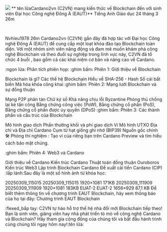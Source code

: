 ![](https://us1.discourse-cdn.com/flex023/uploads/cardano/original/3X/9/c/9c9d832c51b33b737f6d7d28ed972e598527e852.png)
** tên lửaCardano2vn (C2VN) mang kiến ​​thức về Blockchain đến với sinh viên Đại học Công nghệ Đông Á (EAUT)** 
Tiếng Anh
Giáo dục
24 tháng 3
26m

​


Nvhieu1978
26m
Cardano2vn (C2VN) gần đây đã hợp tác với Đại học Công nghệ Đông Á (EAUT) để cung cấp một loạt khóa đào tạo Blockchain toàn diện. Với một nhóm sinh viên năng động và đam mê muốn khám phá công nghệ Blockchain và theo đuổi sự nghiệp trong lĩnh vực này, C2VN đã tổ chức 4 buổi , bao gồm cả các khái niệm cơ bản và nâng cao về Cardano.

:ngọn lửa: Phân tích phiên họp:
:ghim bấm: Phiên 1: Giới thiệu về Blockchain

Blockchain là gì?
Các thế hệ Blockchain
Hiểu về SHA-256 - Hash
Sổ cái bất biến
Mã hóa khóa công khai
:ghim bấm: Phiên 2: Mạng lưới Blockchain và sự đồng thuận

Mạng P2P phân tán
Chữ ký số
Khả năng chịu lỗi Byzantine
Phòng thủ chống lại kẻ tấn công
Bằng chứng công việc (PoW), Bằng chứng cổ phần (PoS), Bằng chứng cổ phần được ủy quyền (DPoS)
:ghim bấm: Phiên 3: Các thành phần và cấu trúc của Blockchain

Mô hình giao dịch
Phần thưởng khối và phí giao dịch
Ví
Mô hình UTXO
Địa chỉ và Địa chỉ Cardano
Cụm từ hạt giống ghi nhớ (BIP39)
Nguồn gốc chính
:hammer_and_wrench: Phòng thí nghiệm : Tạo ví của riêng bạn trên Cardano Preview và tìm hiểu cách bảo mật chúng.

:ghim bấm: Phiên 4: Web3 và Cardano

Giới thiệu về Cardano
Kiến trúc Cardano
Thuật toán đồng thuận Ouroboros
Kiến trúc Web3
Lập trình Blockchain Cardano
Đề xuất cải tiến Cardano (CIP)
:lấp lánh:Sau đây là một số hình ảnh từ khóa học:

20250309_115015
20250309_115015
1920×1081 171KB
20250309_111909
20250309_111909
1920×1081 183KB
EUAT-2
EUAT-2
1656×929 87,1 KB
Để biết thêm thông tin về chương trình EAUT Blockchain, hãy xem thông báo của họ tại đây: Chương trình EAUT Blockchain

:flexed_bắp tay: C2VN tự hào hỗ trợ thế hệ nhà đổi mới Blockchain tiếp theo!
Bạn là sinh viên, giảng viên hay nhà phát triển tò mò về công nghệ Cardano và Blockchain? Hãy tham gia cộng đồng của chúng tôi và bắt đầu hành trình cùng chúng tôi ngay hôm nay!:tên lửa:


